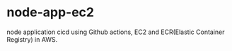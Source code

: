 # node-app-ec2

node application cicd using Github actions, EC2 and ECR(Elastic Container Registry) in AWS.